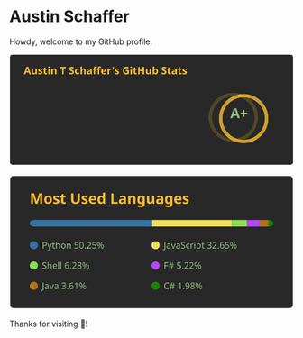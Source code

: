 # Austin Schaffer

Howdy, welcome to my GitHub profile.

[![Austin's GitHub stats](./images/overview.svg)](https://github.com/anuraghazra/github-readme-stats)

[![Austin's Top Langs](./images/lang-stats.svg)](https://github.com/anuraghazra/github-readme-stats)

Thanks for visiting :wave:!
